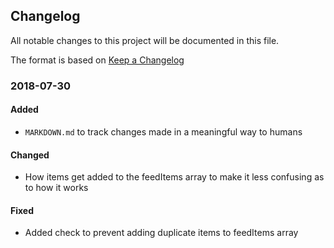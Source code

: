 ## Changelog
All notable changes to this project will be documented in this file.

The format is based on [Keep a Changelog](http://keepachangelog.com/en/1.0.0/)

### 2018-07-30
#### Added
- ``MARKDOWN.md`` to track changes made in a meaningful way to humans

#### Changed
- How items get added to the feedItems array to make it less confusing as to how it works

#### Fixed
- Added check to prevent adding duplicate items to feedItems array